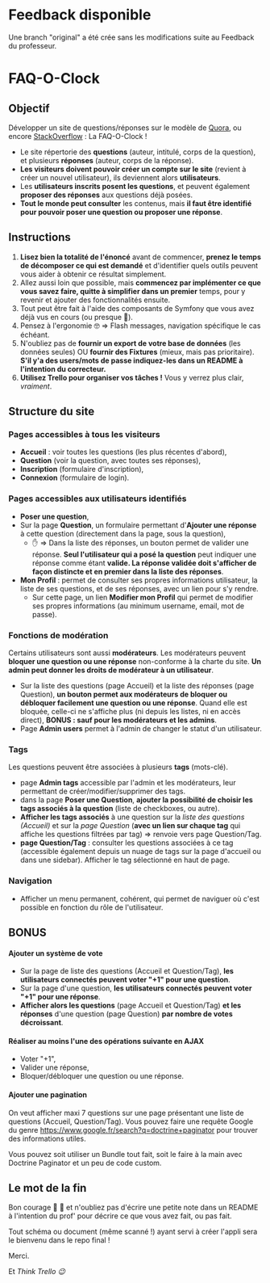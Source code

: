 # Feedback disponible
Une branch "original" a été crée sans les modifications suite au Feedback du professeur.

# FAQ-O-Clock

## Objectif

Développer un site de questions/réponses sur le modèle de [Quora](https://www.quora.com/), ou encore [StackOverflow](https://stackoverflow.com) : La FAQ-O-Clock !

- Le site répertorie des **questions** (auteur, intitulé, corps de la question), et plusieurs **réponses** (auteur, corps de la réponse).
- **Les visiteurs doivent pouvoir créer un compte sur le site**  (revient à créer un nouvel utilisateur), ils deviennent alors **utilisateurs**.
- Les **utilisateurs inscrits posent les questions**, et peuvent également **proposer des réponses** aux questions déjà posées.
- **Tout le monde peut consulter** les contenus, mais **il faut être identifié pour pouvoir poser une question ou proposer une réponse**.

## Instructions

1. **Lisez bien la totalité de l'énoncé** avant de commencer, **prenez le temps de décomposer ce qui est demandé** et d'identifier quels outils peuvent vous aider à obtenir ce résultat simplement.
2. Allez aussi loin que possible, mais **commencez par implémenter ce que vous savez faire, quitte à simplifier dans un premier** temps, pour y revenir et ajouter des fonctionnalités ensuite.
3. Tout peut être fait à l'aide des composants de Symfony que vous avez déjà vus en cours (ou presque :grimacing:).
4. Pensez à l'ergonomie :nerd_face: => Flash messages, navigation spécifique le cas échéant.
5. N'oubliez pas de **fournir un export de votre base de données** (les données seules) OU **fournir des Fixtures** (mieux, mais pas prioritaire). **S'il y'a des users/mots de passe indiquez-les dans un README à l'intention du correcteur.**
6. **Utilisez Trello pour organiser vos tâches !** Vous y verrez plus clair, _vraiment_.

## Structure du site

### Pages accessibles à tous les visiteurs
- **Accueil** : voir toutes les questions (les plus récentes d'abord),
- **Question** (voir la question, avec toutes ses réponses),
- **Inscription** (formulaire d'inscription),
- **Connexion** (formulaire de login).

### Pages accessibles aux utilisateurs identifiés
- **Poser une question**,
- Sur la page **Question**, un formulaire permettant d'**Ajouter une réponse** à cette question (directement dans la page, sous la question),
    - :hand: => Dans la liste des réponses, un bouton permet de valider une réponse. **Seul l'utilisateur qui a posé la question** peut indiquer une réponse comme étant **valide. La réponse validée doit s'afficher de façon distincte et en premier dans la liste des réponses**.
- **Mon Profil** : permet de consulter ses propres informations utilisateur, la liste de ses questions, et de ses réponses, avec un lien pour s'y rendre.
    - Sur cette page, un lien **Modifier mon Profil** qui permet de modifier ses propres informations (au minimum username, email, mot de passe).

### Fonctions de modération

Certains utilisateurs sont aussi **modérateurs**. Les modérateurs peuvent **bloquer une question ou une réponse** non-conforme à la charte du site. **Un admin peut donner les droits de modérateur à un utilisateur**.

- Sur la liste des questions (page Accueil) et la liste des réponses (page Question), **un bouton permet aux modérateurs de bloquer ou débloquer facilement une question ou une réponse**. Quand elle est bloquée, celle-ci ne s'affiche plus (ni depuis les listes, ni en accès direct), **BONUS : sauf pour les modérateurs et les admins**.
- Page **Admin users** permet à l'admin de changer le statut d'un utilisateur.

### Tags

Les questions peuvent être associées à plusieurs **tags** (mots-clé).

- page **Admin tags** accessible par l'admin et les modérateurs, leur permettant de créer/modifier/supprimer des tags.
- dans la page **Poser une Question**, **ajouter la possibilité de choisir les tags associés à la question** (liste de checkboxes, ou autre).
- **Afficher les tags associés** à une question sur la _liste des questions (Accueil)_ et sur la _page Question_ (**avec un lien sur chaque tag** qui affiche les questions filtrées par tag) => renvoie vers page Question/Tag.
- **page Question/Tag** : consulter les questions associées à ce tag (accessible également depuis un nuage de tags sur la page d'accueil ou dans une sidebar). Afficher le tag sélectionné en haut de page.

### Navigation

- Afficher un menu permanent, cohérent, qui permet de naviguer où c'est possible en fonction du rôle de l'utilisateur.

## BONUS

#### Ajouter un système de vote

- Sur la page de liste des questions (Accueil et Question/Tag), **les utilisateurs connectés peuvent voter "+1" pour une question**.
- Sur la page d'une question, **les utilisateurs connectés peuvent voter "+1" pour une réponse**.
- **Afficher alors les questions** (page Accueil et Question/Tag) **et les réponses** d'une question (page Question) **par nombre de votes décroissant**.

#### Réaliser au moins l'une des opérations suivante en AJAX

- Voter "+1",
- Valider une réponse,
- Bloquer/débloquer une question ou une réponse.

#### Ajouter une pagination

On veut afficher maxi 7 questions sur une page présentant une liste de questions (Accueil, Question/Tag). Vous pouvez faire une requête Google du genre https://www.google.fr/search?q=doctrine+paginator pour trouver des informations utiles.

Vous pouvez soit utiliser un Bundle tout fait, soit le faire à la main avec Doctrine Paginator et un peu de code custom.

## Le mot de la fin

Bon courage :slightly_smiling_face: :muscle: et n'oubliez pas d'écrire une petite note dans un README à l'intention du prof' pour décrire ce que vous avez fait, ou pas fait.

Tout schéma ou document (même scanné !) ayant servi à créer l'appli sera le bienvenu dans le repo final !

Merci.

Et _Think Trello :wink:_
